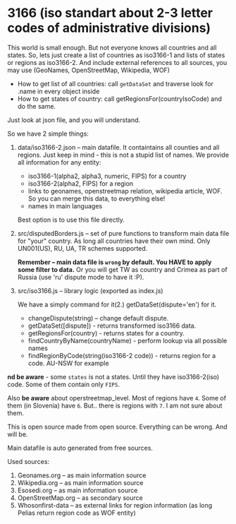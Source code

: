 # 3166 (iso standart about 2-3 letter codes of administrative divisions)
This world is small enough. But not everyone knows all countries and all states. So, lets just create a list of countries as iso3166-1 and lists of states or regions as iso3166-2. And include external references to all sources, you may use (GeoNames, OpenStreetMap, Wikipedia, WOF)

* How to get list of all countries: call `getDataSet` and traverse look for .name in every object inside
* How to get states of country: call getRegionsFor(countryIsoCode) and do the same.

Just look at json file, and you will understand.
 
So we have 2 simple things:
 1. data/iso3166-2.json – main datafile. It containtains all counties and all regions. 
 Just keep in mind - this is not a stupid list of names. We provide all information for any entity:
 
    * iso3166-1(alpha2, alpha3, numeric, FIPS) for a country    
    * iso3166-2(alpha2, FIPS) for a region    
    * links to geonames, openstreetmap relation, wikipedia article, WOF. So you can merge this data, to everything else!    
    * names in main languages
    
    Best option is to use this file directly.
 2. src/disputedBorders.js – set of pure functions to transform main data file for "your" country. As long all countries have their own mind.
    Only UN001(US), RU, UA, TR schemes supported.
    
    **Remember – main data file is `wrong` by default. You HAVE to apply some filter to data.**
    Or you will get TW as country and Crimea as part of  Russia (use 'ru' dispute mode to have it :P). 
 3. src/iso3166.js – library logic (exported as index.js)
 
    We have a simply command for it(2.) getDataSet(dispute='en') for it.
    
     * changeDispute(string) – change default dispute.
     * getDataSet([dispute]) - returns transformed iso3166 data.
     * getRegionsFor(country) - returns states for a country.     
     * findCountryByName(countryName) - perform lookup via all possible names
     * findRegionByCode(string(iso3166-2 code)) - returns region for a code. AU-NSW for example
   
**nd be aware** - some `states` is not a states. Until they have iso3166-2(iso) code.
Some of them contain only `FIPS`.

Also **be aware** about operstreetmap_level. Most of regions have `4`. Some of them (in Slovenia) have `6`. But.. there is regions with `7`.
I am not sure about them.

This is open source made from open source. Everything can be wrong. And will be.

Main datafile is auto generated from free sources.

Used sources:    
  1. Geonames.org – as main information source
  2. Wikipedia.org – as main information source
  3. Esosedi.org – as main information source 
  4. OpenStreetMap.org – as secondary source
  5. Whosonfirst-data – as external links for region information (as long Pelias return region code as WOF entity)
    